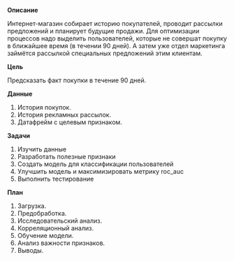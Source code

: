 __Описание__

Интернет-магазин собирает историю покупателей, проводит рассылки предложений и
планирует будущие продажи. Для оптимизации процессов надо выделить пользователей, которые не совершат покупку в ближайшее время (в течении 90 дней). А затем уже отдел маркетинга займётся рассылкой специальных предложений этим клиентам.

__Цель__

Предсказать факт покупки в течение 90 дней.

__Данные__

1. История покупок.
2. История рекламных рассылок.
3. Датафрейм с целевым признаком.

__Задачи__

1. Изучить данные
2. Разработать полезные признаки
3. Создать модель для классификации пользователей
4. Улучшить модель и максимизировать метрику roc_auc
5. Выполнить тестирование

__План__

1. Загрузка.
2. Предобработка.
3. Исследовательский анализ.
4. Корреляционный анализ.
5. Обучение модели.
6. Анализ важности признаков.
7. Выводы.
